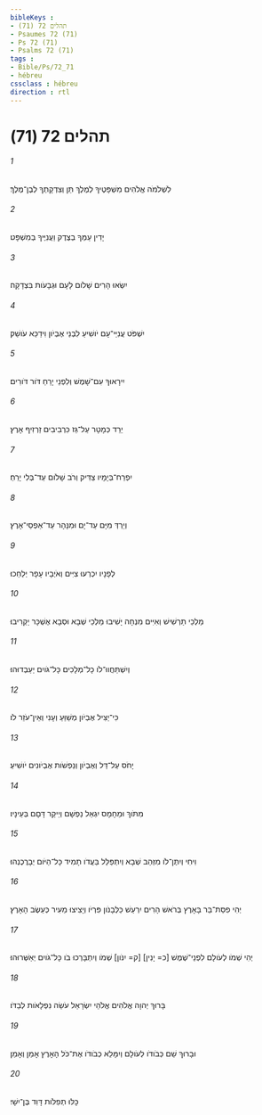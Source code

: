 ```yaml
---
bibleKeys : 
- תהלים 72 (71)
- Psaumes 72 (71)
- Ps 72 (71)
- Psalms 72 (71)
tags : 
- Bible/Ps/72_71
- hébreu
cssclass : hébreu
direction : rtl
---
```


# תהלים 72 (71)

###### 1
לִשְׁלֹמֹה אֱלֹהִים מִשְׁפָּטֶיךָ לְמֶלֶךְ תֵּן וְצִדְקָתְךָ לְבֶן־מֶלֶךְ׃
###### 2
יָדִין עַמְּךָ בְצֶדֶק וַעֲנִיֶּיךָ בְמִשְׁפָּט׃
###### 3
יִשְׂאוּ הָרִים שָׁלֹום לָעָם וּגְבָעֹות בִּצְדָקָה׃
###### 4
יִשְׁפֹּט עֲנִיֵּי־עָם יֹושִׁיעַ לִבְנֵי אֶבְיֹון וִידַכֵּא עֹושֵׁק׃
###### 5
יִירָאוּךָ עִם־שָׁמֶשׁ וְלִפְנֵי יָרֵחַ דֹּור דֹּורִים׃
###### 6
יֵרֵד כְּמָטָר עַל־גֵּז כִּרְבִיבִים זַרְזִיף אָרֶץ׃
###### 7
יִפְרַח־בְּיָמָיו צַדִּיק וְרֹב שָׁלֹום עַד־בְּלִי יָרֵחַ׃
###### 8
וְיֵרְדְּ מִיָּם עַד־יָם וּמִנָּהָר עַד־אַפְסֵי־אָרֶץ׃
###### 9
לְפָנָיו יִכְרְעוּ צִיִּים וְאֹיְבָיו עָפָר יְלַחֵכוּ׃
###### 10
מַלְכֵי תַרְשִׁישׁ וְאִיִּים מִנְחָה יָשִׁיבוּ מַלְכֵי שְׁבָא וּסְבָא אֶשְׁכָּר יַקְרִיבוּ׃
###### 11
וְיִשְׁתַּחֲווּ־לֹו כָל־מְלָכִים כָּל־גֹּויִם יַעַבְדוּהוּ׃
###### 12
כִּי־יַצִּיל אֶבְיֹון מְשַׁוֵּעַ וְעָנִי וְאֵין־עֹזֵר לֹו׃
###### 13
יָחֹס עַל־דַּל וְאֶבְיֹון וְנַפְשֹׁות אֶבְיֹונִים יֹושִׁיעַ׃
###### 14
מִתֹּוךְ וּמֵחָמָס יִגְאַל נַפְשָׁם וְיֵיקַר דָּםָם בְּעֵינָיו׃
###### 15
וִיחִי וְיִתֶּן־לֹו מִזְּהַב שְׁבָא וְיִתְפַּלֵּל בַּעֲדֹו תָמִיד כָּל־הַיֹּום יְבָרֲכֶנְהוּ׃
###### 16
יְהִי פִסַּת־בַּר בָּאָרֶץ בְּרֹאשׁ הָרִים יִרְעַשׁ כַּלְּבָנֹון פִּרְיֹו וְיָצִיצוּ מֵעִיר כְּעֵשֶׂב הָאָרֶץ׃
###### 17
יְהִי שְׁמֹו לְעֹולָם לִפְנֵי־שֶׁמֶשׁ [כ= יָנִין] [ק= יִנֹּון] שְׁמֹו וְיִתְבָּרְכוּ בֹו כָּל־גֹּויִם יְאַשְּׁרוּהוּ׃
###### 18
בָּרוּךְ יְהוָה אֱלֹהִים אֱלֹהֵי יִשְׂרָאֵל עֹשֵׂה נִפְלָאֹות לְבַדֹּו׃
###### 19
וּבָרוּךְ שֵׁם כְּבֹודֹו לְעֹולָם וְיִמָּלֵא כְבֹודֹו אֶת־כֹּל הָאָרֶץ אָמֵן וְאָמֵן׃
###### 20
כָּלּוּ תְפִלֹּות דָּוִד בֶּן־יִשָׁי׃
